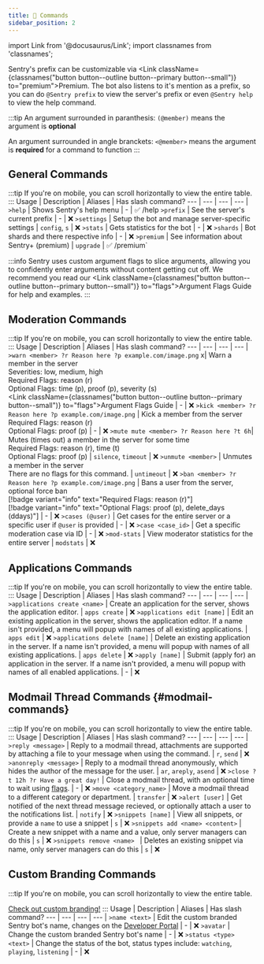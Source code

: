 ```yaml
---
title: 💬 Commands
sidebar_position: 2
---
```


import Link from '@docusaurus/Link';
import classnames from 'classnames';

Sentry's prefix can be customizable via <Link className={classnames("button button--outline button--primary button--small")} to="premium">Premium</Link>. The bot also listens to it's mention as a prefix, so you can do `@Sentry prefix` to view the server's prefix or even `@Sentry help` to view the help command.

:::tip
An argument surrounded in paranthesis: `(@member)` means the argument is **optional**

An argument surrounded in angle branckets: `<@member>` means the argument is **required** for a command to function
:::

## General Commands
:::tip
If you're on mobile, you can scroll horizontally to view the entire table.
:::
Usage   | Description | Aliases | Has slash command?
--- | --- | --- | --- |
`>help` | Shows Sentry's help menu | - | ✅ <mention>/help</mention>
`>prefix` | See the server's current prefix | - | ❌
`>settings` | Setup the bot and manage server-specific settings | `config`, `s` | ❌
`>stats` | Gets statistics for the bot | - | ❌
`>shards` | Bot shards and there respective info | - | ❌
`>premium` | See information about Sentry+ (premium) | `upgrade` | ✅ <mention>/premium`</mention>

:::info
Sentry uses custom argument flags to slice arguments, allowing you to confidently enter arguments without content getting cut off. We recommend you read our <Link className={classnames("button button--outline button--primary button--small")} to="flags">Argument Flags Guide</Link> for help and examples.
:::

## Moderation Commands
:::tip
If you're on mobile, you can scroll horizontally to view the entire table.
:::
Usage | Description | Aliases | Has slash command?
--- | --- | --- | --- |
`>warn <member> ?r Reason here ?p example.com/image.png` x| Warn a member in the server<br/><span class="badge badge--primary">Severities: low, medium, high</span><br/><span class="badge badge--primary">Required Flags: reason (r)</span><br/><span class="badge badge--primary">Optional Flags: time (p), proof (p), severity (s)</span><br/><Link className={classnames("button button--outline button--primary button--small")} to="flags">Argument Flags Guide</Link> | - | ❌
`>kick <member> ?r Reason here ?p example.com/image.png` | Kick a member from the server<br/><span class="badge badge--primary">Required Flags: reason (r)</span><br/><span class="badge badge--primary">Optional Flags: proof (p)</span> | - | ❌
`>mute mute <member> ?r Reason here ?t 6h`| Mutes (times out) a member in the server for some time<br/><span class="badge badge--primary">Required Flags: reason (r), time (t)</span><br/><span class="badge badge--primary">Optional Flags: proof (p)</span> | `silence`, `timeout` | ❌
`>unmute <member>` | Unmutes a member in the server<br/><span class="badge badge--primary">There are no flags for this command.</span> | `untimeout` | ❌
`>ban <member> ?r Reason here ?p example.com/image.png` | Bans a user from the server, optional force ban<br/>[!badge variant="info" text="Required Flags: reason (r)"]<br/>[!badge variant="info" text="Optional Flags: proof (p), delete_days (ddays)"] | - | ❌
`>cases (@user)` | Get cases for the entire server or a specific user if `@user` is provided | - | ❌
`>case <case_id>` | Get a specific moderation case via ID | - | ❌
`>mod-stats` | View moderator statistics for the entire server | `modstats` | ❌

## Applications Commands
:::tip
If you're on mobile, you can scroll horizontally to view the entire table.
:::
Usage   | Description | Aliases | Has slash command?
--- | --- | --- | --- |
`>applications create <name>` | Create an application for the server, shows the application editor. | `apps create` | ❌
`>applications edit [name]` | Edit an existing application in the server, shows the application editor. If a name isn't provided, a menu will popup with names of all existing applications. | `apps edit` | ❌
`>applications delete [name]` | Delete an existing application in the server. If a name isn't provided, a menu will popup with names of all existing applications. | `apps delete` | ❌
`>apply [name]` | Submit (apply for) an application in the server. If a name isn't provided, a menu will popup with names of all enabled applications. | - | ❌

## Modmail Thread Commands {#modmail-commands}
:::tip
If you're on mobile, you can scroll horizontally to view the entire table.
:::
Usage   | Description | Aliases | Has slash command?
--- | --- | --- | --- |
`>reply <message>` | Reply to a modmail thread, attachments are supported by attaching a file to your message when using the command. | `r`, `send` | ❌
`>anonreply <message>` | Reply to a modmail thread anonymously, which hides the author of the message for the user. | `ar`, `areply`, `asend` | ❌
`>close ?t 12h ?r Have a great day!` | Close a modmail thread, with an optional time to wait using [flags](/guides/flags.md). | - | ❌
`>move <category_name>` | Move a modmail thread to a different category or department. | `transfer` | ❌
`>alert [user]` | Get notified of the next thread message recieved, or optionally attach a user to the notifications list. | `notify` | ❌
`>snippets [name]` | View all snippets, or provide a `name` to use a snippet | `s` | ❌
`>snippets add <name> <content>` | Create a new snippet with a name and a value, only server managers can do this | `s` | ❌
`>snippets remove <name> ` | Deletes an existing snippet via name, only server managers can do this | `s` | ❌


## Custom Branding Commands
:::tip
If you're on mobile, you can scroll horizontally to view the entire table.

[Check out custom branding!](/premium-info#custom-branding)
:::
Usage   | Description | Aliases | Has slash command?
--- | --- | --- | --- |
`>name <text>` | Edit the custom branded Sentry bot's name, changes on the [Developer Portal](https://discord.dev) | - | ❌
`>avatar` | Change the custom branded Sentry bot's name | - | ❌
`>status <type> <text>` | Change the status of the bot, status types include: `watching`, `playing`, `listening` | - | ❌